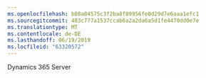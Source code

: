 ```yaml
---
ms.openlocfilehash: b08a04575c3f2ba8f89956fe0d29d7e6aaa1efc1
ms.sourcegitcommit: 483c777a1537ccab6a2a2da6a5d1fe4470dd0e7e
ms.translationtype: MT
ms.contentlocale: de-DE
ms.lasthandoff: 06/19/2019
ms.locfileid: "63320572"
---
```

Dynamics 365 Server